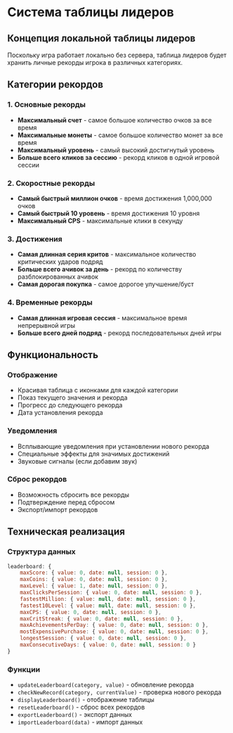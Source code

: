 # Система таблицы лидеров

## Концепция локальной таблицы лидеров

Поскольку игра работает локально без сервера, таблица лидеров будет хранить личные рекорды игрока в различных категориях.

## Категории рекордов

### 1. Основные рекорды
- **Максимальный счет** - самое большое количество очков за все время
- **Максимальные монеты** - самое большое количество монет за все время
- **Максимальный уровень** - самый высокий достигнутый уровень
- **Больше всего кликов за сессию** - рекорд кликов в одной игровой сессии

### 2. Скоростные рекорды
- **Самый быстрый миллион очков** - время достижения 1,000,000 очков
- **Самый быстрый 10 уровень** - время достижения 10 уровня
- **Максимальный CPS** - максимальные клики в секунду

### 3. Достижения
- **Самая длинная серия критов** - максимальное количество критических ударов подряд
- **Больше всего ачивок за день** - рекорд по количеству разблокированных ачивок
- **Самая дорогая покупка** - самое дорогое улучшение/буст

### 4. Временные рекорды
- **Самая длинная игровая сессия** - максимальное время непрерывной игры
- **Больше всего дней подряд** - рекорд последовательных дней игры

## Функциональность

### Отображение
- Красивая таблица с иконками для каждой категории
- Показ текущего значения и рекорда
- Прогресс до следующего рекорда
- Дата установления рекорда

### Уведомления
- Всплывающие уведомления при установлении нового рекорда
- Специальные эффекты для значимых достижений
- Звуковые сигналы (если добавим звук)

### Сброс рекордов
- Возможность сбросить все рекорды
- Подтверждение перед сбросом
- Экспорт/импорт рекордов

## Техническая реализация

### Структура данных
```javascript
leaderboard: {
    maxScore: { value: 0, date: null, session: 0 },
    maxCoins: { value: 0, date: null, session: 0 },
    maxLevel: { value: 1, date: null, session: 0 },
    maxClicksPerSession: { value: 0, date: null, session: 0 },
    fastestMillion: { value: null, date: null, session: 0 },
    fastest10Level: { value: null, date: null, session: 0 },
    maxCPS: { value: 0, date: null, session: 0 },
    maxCritStreak: { value: 0, date: null, session: 0 },
    maxAchievementsPerDay: { value: 0, date: null, session: 0 },
    mostExpensivePurchase: { value: 0, date: null, session: 0 },
    longestSession: { value: 0, date: null, session: 0 },
    maxConsecutiveDays: { value: 0, date: null, session: 0 }
}
```

### Функции
- `updateLeaderboard(category, value)` - обновление рекорда
- `checkNewRecord(category, currentValue)` - проверка нового рекорда
- `displayLeaderboard()` - отображение таблицы
- `resetLeaderboard()` - сброс всех рекордов
- `exportLeaderboard()` - экспорт данных
- `importLeaderboard(data)` - импорт данных

